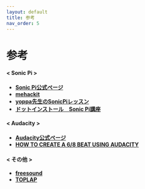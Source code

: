 ```yaml
---
layout: default
title: 参考
nav_order: 5
---
```


# **参考**


#### < Sonic Pi >

* **[Sonic Pi公式ページ](https://sonic-pi.net/)**
* **[mehackit](http://sonic-pi.mehackit.org/exercises/en/01-introduction/01-introduction.html)**
* **[yoppa先生のSonicPiレッスン](https://yoppa.org/mit-sound20/)**
* **[ドットインストール　Sonic Pi講座](https://dotinstall.com/lessons/basic_sonicpi)**

#### < Audacity >

* **[Audacity公式ページ](https://www.audacityteam.org/)**
* **[HOW TO CREATE A 6/8 BEAT USING AUDACITY](https://licenselounge.com/how-to-create-a-68-beat-using-audacity/)**


#### < その他 >
* **[freesound](https://freesound.org/)**
* **[TOPLAP](https://toplap.org/)**
